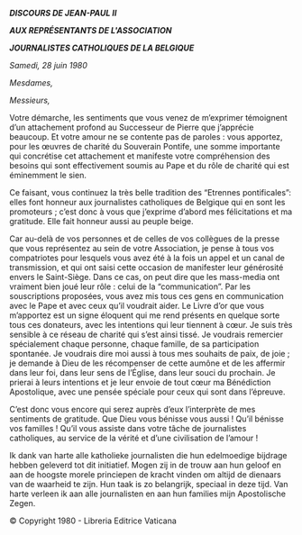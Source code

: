***DISCOURS DE JEAN-PAUL II***

***AUX REPRÉSENTANTS DE L'ASSOCIATION***

***JOURNALISTES CATHOLIQUES DE LA BELGIQUE***

*Samedi, 28 juin 1980*

*Mesdames,*

*Messieurs,*

Votre démarche, les sentiments que vous venez de m’exprimer témoignent d’un attachement profond au Successeur de Pierre que j’apprécie beaucoup. Et votre amour ne se contente pas de paroles : vous apportez, pour les œuvres de charité du Souverain Pontife, une somme importante qui concrétise cet attachement et manifeste votre compréhension des besoins qui sont effectivement soumis au Pape et du rôle de charité qui est éminemment le sien.

Ce faisant, vous continuez la très belle tradition des “Etrennes pontificales”: elles font honneur aux journalistes catholiques de Belgique qui en sont les promoteurs ; c’est donc à vous que j’exprime d’abord mes félicitations et ma gratitude. Elle fait honneur aussi au peuple beige.

Car au-delà de vos personnes et de celles de vos collègues de la presse que vous représentez au sein de votre Association, je pense à tous vos compatriotes pour lesquels vous avez été à la fois un appel et un canal de transmission, et qui ont saisi cette occasion de manifester leur générosité envers le Saint-Siège. Dans ce cas, on peut dire que les mass-media ont vraiment bien joué leur rôle : celui de la “communication”. Par les souscriptions proposées, vous avez mis tous ces gens en communication avec le Pape et avec ceux qu’il voudrait aider. Le Livre d’or que vous m’apportez est un signe éloquent qui me rend présents en quelque sorte tous ces donateurs, avec les intentions qui leur tiennent à cœur. Je suis très sensible à ce réseau de charité qui s’est ainsi tissé. Je voudrais remercier spécialement chaque personne, chaque famille, de sa participation spontanée. Je voudrais dire moi aussi à tous mes souhaits de paix, de joie ; je demande à Dieu de les récompenser de cette aumône et de les affermir dans leur foi, dans leur sens de l’Église, dans leur souci du prochain. Je prierai à leurs intentions et je leur envoie de tout cœur ma Bénédiction Apostolique, avec une pensée spéciale pour ceux qui sont dans l’épreuve.

C’est donc vous encore qui serez auprès d’eux l’interprète de mes sentiments de gratitude. Que Dieu vous bénisse vous aussi ! Qu’il bénisse vos familles ! Qu’il vous assiste dans votre tâche de journalistes catholiques, au service de la vérité et d’une civilisation de l’amour !

Ik dank van harte alle katholieke journalisten die hun edelmoedige bijdrage hebben geleverd tot dit initiatief. Mogen zij in de trouw aan hun geloof en aan de hoogste morele princiepen de kracht vinden om altijd de dienaars van de waarheid te zijn. Hun taak is zo belangrijk, speciaal in deze tijd. Van harte verleen ik aan alle journalisten en aan hun families mijn Apostolische Zegen.

© Copyright 1980 - Libreria Editrice Vaticana